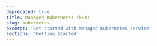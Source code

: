 ```yaml
---
deprecated: true
title: Managed Kubernetes (k8s)
slug: kubernetes
excerpt: 'Get started with Managed Kubernetes service'
sections: 'Getting started'
---
```

